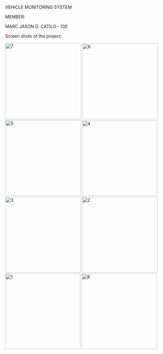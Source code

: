 VEHICLE MONITORING SYSTEM

MEMBER:

MARC JASON D. CATILO  - 100

Screen shots of the project:

<img width="245" alt="7" src="https://github.com/JasonC0de/PYTHON-FINAL./assets/143742546/a5d1ee5d-8af5-457e-9cad-5a171857fb78">
<img width="244" alt="6" src="https://github.com/JasonC0de/PYTHON-FINAL./assets/143742546/a89761f2-6b2e-4196-ac86-6ffad9b2a1f4">
<img width="244" alt="5" src="https://github.com/JasonC0de/PYTHON-FINAL./assets/143742546/2cbaed01-46d2-4592-a3df-55b84284b084">
<img width="243" alt="4" src="https://github.com/JasonC0de/PYTHON-FINAL./assets/143742546/65138687-1f5f-4e6d-b7bb-738020bcd733">
<img width="244" alt="3" src="https://github.com/JasonC0de/PYTHON-FINAL./assets/143742546/ef936327-e206-45a8-8de7-33ea69a8ce4d">
<img width="244" alt="2" src="https://github.com/JasonC0de/PYTHON-FINAL./assets/143742546/ebd7182c-5923-416e-8b7a-5ff84cf9bbda">
<img width="243" alt="1" src="https://github.com/JasonC0de/PYTHON-FINAL./assets/143742546/f1246d9e-bdf6-485c-91cd-2ace3d13cb25">
<img width="243" alt="8" src="https://github.com/JasonC0de/PYTHON-FINAL./assets/143742546/3dcc3945-4dcc-4733-879d-77f8c5d1adca">
